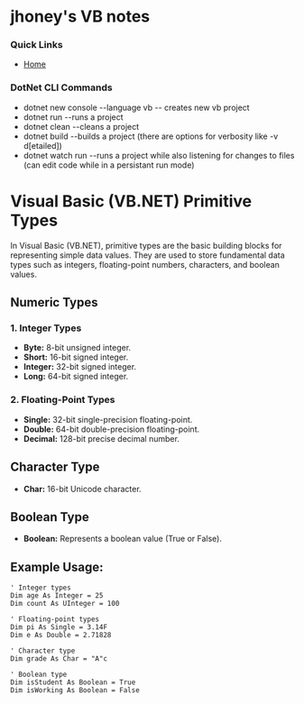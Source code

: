 # jhoney's VB notes

### Quick Links

- [Home](../README.md)

### DotNet CLI Commands

- dotnet new console --language vb -- creates new vb project
- dotnet run --runs a project
- dotnet clean --cleans a project
- dotnet build --builds a project (there are options for verbosity like -v d[etailed])
- dotnet watch run --runs a project while also listening for changes to files (can edit code while in a persistant run mode)
  <a name="dotnet_cli_commands"></a>

# Visual Basic (VB.NET) Primitive Types

In Visual Basic (VB.NET), primitive types are the basic building blocks for representing simple data values. They are used to store fundamental data types such as integers, floating-point numbers, characters, and boolean values.

## Numeric Types

### 1. Integer Types

- **Byte:** 8-bit unsigned integer.
- **Short:** 16-bit signed integer.
- **Integer:** 32-bit signed integer.
- **Long:** 64-bit signed integer.

### 2. Floating-Point Types

- **Single:** 32-bit single-precision floating-point.
- **Double:** 64-bit double-precision floating-point.
- **Decimal:** 128-bit precise decimal number.

## Character Type

- **Char:** 16-bit Unicode character.

## Boolean Type

- **Boolean:** Represents a boolean value (True or False).

## Example Usage:

```vb.net
' Integer types
Dim age As Integer = 25
Dim count As UInteger = 100

' Floating-point types
Dim pi As Single = 3.14F
Dim e As Double = 2.71828

' Character type
Dim grade As Char = "A"c

' Boolean type
Dim isStudent As Boolean = True
Dim isWorking As Boolean = False
```
